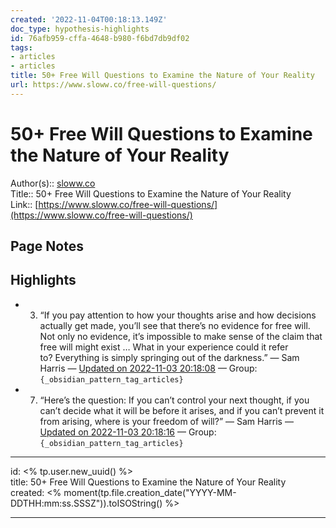 ```yaml
---
created: '2022-11-04T00:18:13.149Z'
doc_type: hypothesis-highlights
id: 76afb959-cffa-4648-b980-f6bd7db9df02
tags:
- articles
- articles
title: 50+ Free Will Questions to Examine the Nature of Your Reality
url: https://www.sloww.co/free-will-questions/
---
```

   
# 50+ Free Will Questions to Examine the Nature of Your Reality   
   
Author(s):: [sloww.co]()   
Title:: 50+ Free Will Questions to Examine the Nature of Your Reality   
Link:: [https://www.sloww.co/free-will-questions/](https://www.sloww.co/free-will-questions/)   
   
## Page Notes   
## Highlights   
   
- 3. “If you pay attention to how your thoughts arise and how decisions actually get made, you’ll see that there’s no evidence for free will. Not only no evidence, it’s impossible to make sense of the claim that free will might exist … What in your experience could it refer to? Everything is simply springing out of the darkness.” — Sam Harris — [Updated on 2022-11-03 20:18:08](https://hyp.is/KMiflFvWEe2Lg1uM-Scj9Q/www.sloww.co/free-will-questions/) — Group: `{_obsidian_pattern_tag_articles}`   
   
   
- 7. “Here’s the question: If you can’t control your next thought, if you can’t decide what it will be before it arises, and if you can’t prevent it from arising, where is your freedom of will?” — Sam Harris — [Updated on 2022-11-03 20:18:16](https://hyp.is/LcXQ8lvWEe2aHBPuwepJbg/www.sloww.co/free-will-questions/) — Group: `{_obsidian_pattern_tag_articles}`   
   
   
   
   
---   
id: <% tp.user.new_uuid() %>   
title: 50+ Free Will Questions to Examine the Nature of Your Reality   
created: <% moment(tp.file.creation_date("YYYY-MM-DDTHH:mm:ss.SSSZ")).toISOString() %>   
   
---